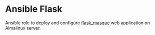 # Ansible Flask
Ansible role to deploy and configure [flask_masque](https://github.com/Lab-Brat/flask_masque) web application on Almalinux server.
